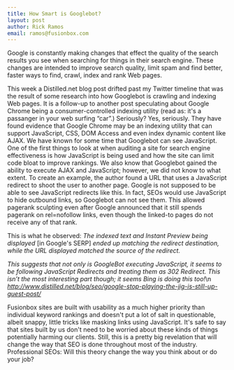 ```yaml
---
title: How Smart is Googlebot?
layout: post
author: Rick Ramos
email: ramos@fusionbox.com
---
```


Google is constantly making changes that effect the quality of the search results you see when searching for things in their search engine. These changes are intended to improve search quality, limit spam and find better, faster ways to find, crawl, index and rank Web pages.

This week a Distilled.net blog post drifted past my Twitter timeline that was the result of some research into how Googlebot is crawling and indexing Web pages. It is a follow-up to another post speculating about Google Chrome being a consumer-controlled indexing utility (read as: it's a passanger in your web surfing “car”.) Seriously? Yes, seriously. They have found evidence that Google Chrome may be an indexing utility that can support JavaScript, CSS, DOM Access and even index dynamic content like AJAX.
We have known for some time that Googlebot can see JavaScript. One of the first things to look at when auditing a site for search engine effectiveness is how JavaScript is being used and how the site can limit code bloat to improve rankings. We also know that Googlebot gained the ability to execute AJAX and JavaScript; however, we did not know to what extent.
To create an example, the author found a URL that uses a JavaScript redirect to shoot the user to another page. Google is not supposed to be able to see JavaScript redirects like this. In fact, SEOs would use JavaScript to hide outbound links, so Googlebot can not see them. This allowed pagerank sculpting even after Google announced that it still spends pagerank on rel=nofollow links, even though the linked-to pages do not receive any of that rank. 

This is what he observed:
*The indexed text and Instant Preview being displayed* \[in Google's SERP\] *ended up matching the redirect destination, while the URL displayed matched the source of the redirect.*

*This suggests that not only is GoogleBot executing JavaScript, it seems to be following JavaScript Redirects and treating them as 302 Redirect. This isn’t the most interesting part though; it seems Bing is doing this too!*\n
*<http://www.distilled.net/blog/seo/google-stop-playing-the-jig-is-still-up-guest-post/>*

Fusionbox sites are built with usability as a much higher priority than individual keyword rankings and doesn't put a lot of salt in questionable, albeit snappy, little tricks like masking links using JavaScript. 
It's safe to say that sites built by us don't need to be worried about these kinds of things potentially harming our clients. Still, this is a pretty big revelation that will change the way that SEO is done throughout most of the industry.
Professional SEOs: Will this theory change the way you think about or do your job?
